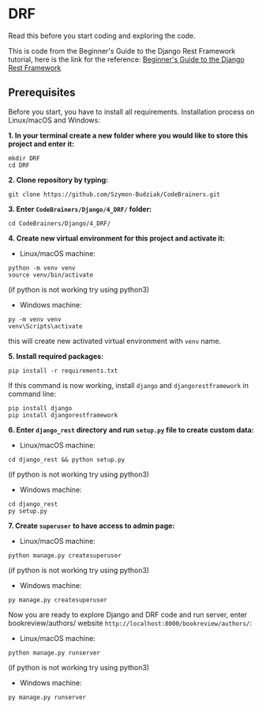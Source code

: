 # DRF

Read this before you start coding and exploring the code.

This is code from the Beginner's Guide to the Django Rest Framework tutorial, here is the link for the
reference: [Beginner's Guide to the Django Rest Framework](https://code.tutsplus.com/tutorials/beginners-guide-to-the-django-rest-framework--cms-19786)

## Prerequisites

Before you start, you have to install all requirements. Installation process on Linux/macOS and Windows:

__1. In your terminal create a new folder where you would like to store this project and enter it:__

```
mkdir DRF
cd DRF
```

__2. Clone repository by typing:__

```
git clone https://github.com/Szymon-Budziak/CodeBrainers.git
```

__3. Enter `CodeBrainers/Django/4_DRF/` folder:__

```
cd CodeBrainers/Django/4_DRF/
```

__4. Create new virtual environment for this project and activate it:__

- Linux/macOS machine:

```
python -m venv venv
source venv/bin/activate
```

(if python is not working try using python3)

- Windows machine:

```
py -m venv venv
venv\Scripts\activate
```

this will create new activated virtual environment with `venv` name.

__5. Install required packages:__

```
pip install -r requirements.txt
```

If this command is now working, install `django` and `djangorestframework` in command line:

```
pip install django
pip install djangorestframework
```

__6. Enter `django_rest` directory and run `setup.py` file to create custom data:__

- Linux/macOS machine:

```
cd django_rest && python setup.py
```

(if python is not working try using python3)

- Windows machine:

```
cd django_rest
py setup.py
```

__7. Create `superuser` to have access to admin page:__

- Linux/macOS machine:

```
python manage.py createsuperuser
```

(if python is not working try using python3)

- Windows machine:

```
py manage.py createsuperuser
```

Now you are ready to explore Django and DRF code and run server, enter bookreview/authors/
website `http://localhost:8000/bookreview/authors/`:

- Linux/macOS machine:

```
python manage.py runserver
```

(if python is not working try using python3)

- Windows machine:

```
py manage.py runserver
```
